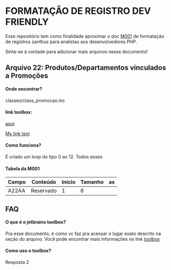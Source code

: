 
# FORMATAÇÃO DE REGISTRO DEV FRIENDLY

Esse repositório tem como finalidade aproximar o doc [M001](https://docs.zanthusonline.com.br/wp-content/uploads/2024/02/M001-Formatacao-de-Registros.pdf) de formatação de registros zanthus para analistas aos desenvolvedores PHP. 

Sinta-se à vontade para adicionar mais arquivos nesse documento! 


##  Arquivo 22: Produtos/Departamentos vinculados a Promoções

#### Onde encontrar?
classes/class_promocao.inc 

#### link toolbox: 

[aqui](#jetbrains://php-storm/navigate/reference?project=manager&path=classes/class_novapromocao.inc:228)


[My link text](#whatever)

<a name="whatever" href="jetbrains://php-storm/navigate/reference?project=manager&path=classes/class_novapromocao.inc:2802"></a>

#### Como funciona?

É criado um loop do tipo 0 ao 12. Todos esses 


#### Tabela da M001

| Campo  | Conteúdo | Início | Tamanho | as |
| ------------- | ------------- | ------------- | ------------- | ------------- |
| A22AA | Reservado | 1 | 6 | 
## FAQ

#### O que é o jetbrains toolbox? 

Pra esse documento, é como vc faz pra acessar o lugar exato descrito na seção do arquivo. Você pode encontrar mais informações no link
[toolbox](https://www.jetbrains.com/toolbox-app/)

#### Como uso o toolbox?

Resposta 2

